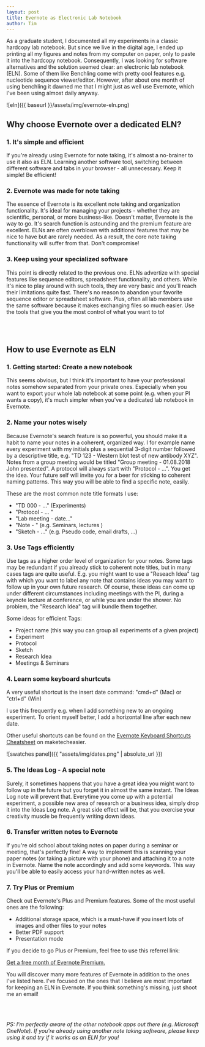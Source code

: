 ```yaml
---
layout: post
title: Evernote as Electronic Lab Notebook
author: Tim
---
```


As a graduate student, I documented all my experiments in a classic hardcopy lab notebook. But since we live in the digital age, I ended up printing all my figures and notes from my computer on paper, only to paste it into the hardcopy notebook. Consequently, I was looking for software alternatives and the solution seemed clear: an electronic lab notebook (ELN).  Some of them like Benchling come with pretty cool features e.g. nucleotide sequence viewer/editor. However, after about one month of using benchling it dawned me that I might just as well use Evernote, which I've been using almost daily anyway.



![eln]({{ baseurl }}/assets/img/evernote-eln.png)



## Why choose Evernote over a dedicated ELN?

### 1. It's simple and efficient

If you're already using Evernote for note taking, it's almost a no-brainer to use it also as ELN. Learning another software tool, switching between different software and tabs in your browser - all unnecessary. Keep it simple! Be efficient!

### 2. Evernote was made for note taking

The essence of Evernote is its excellent note taking and organization functionality. It's ideal for managing your projects - whether they are scientific, personal, or more business-like. Doesn't matter, Evernote is the way to go. It's search function is astounding and the premium feature are excellent. ELNs are often overblown with additional features that may be nice to have but are rarely needed. As a result, the core note taking functionality will suffer from that. Don't compromise!

### 3. Keep using your specialized software

This point is directly related to the previous one. ELNs advertize with special features like sequence editors, spreadsheet functionality, and others. While it's nice to play around with such tools, they are very basic and you'll reach their limitations quite fast. There's no reason to abandon your favorite sequence editor or spreadsheet software. Plus, often all lab members use the same software because it makes exchanging files so much easier. Use the tools that give you the most control of what you want to to!

<br><br>

## How to use Evernote as ELN

### 1. Getting started: Create a new notebook

This seems obvious, but I think it's important to have your professional notes somehow separated from your private ones. Especially when you want to export your whole lab notebook at some point (e.g. when your PI wants a copy), it's much simpler when you've a dedicated lab notebook in Evernote.

### 2. Name your notes wisely

Because Evernote's search feature is so powerful, you should make it a habit to name your notes in a coherent, organized way. I for example name every experiment with my initials plus a sequential 3-digit number followed by a descriptive title, e.g. "TD 123 - Western blot test of new antibody XYZ". Notes from a group meeting would be titled "Group meeting - 01.08.2018 John presented". A protocol will always start with "Protocol - ...". You get the idea. Your future self will invite you for a beer for sticking to coherent naming patterns. This way you will be able to find a specific note, easily.

These are the most common note title formats I use:

- "TD 000 - ..."  (Experiments)
- "Protocol - ... "
- "Lab meeting - date..."
- "Note - "  (e.g. Seminars, lectures )
- "Sketch - ..."  (e.g. Pseudo code, email drafts, ...)



### 3. Use Tags efficiently

Use tags as a higher order level of organization for your notes. Some tags may be redundant if you already stick to coherent note titles, but in many cases tags are quite useful. E.g. you might want to use a "Reseach Idea" tag with which you want to label any note that contains ideas you may want to follow up in your own future research. Of course, these ideas can come up under different circumstances including meetings with the PI, during a keynote lecture at conference, or while you are under the shower. No problem, the "Research Idea" tag will bundle them together.

Some ideas for efficient Tags:

- Project name (this way you can group all experiments of a given project)
- Experiment
- Protocol
- Sketch
- Research Idea
- Meetings & Seminars



### 4. Learn some keyboard shurtcuts

A very useful shortcut is the insert date command: "cmd+d" (Mac) or "ctrl+d" (Win) 

I use this frequently e.g. when I add something new to an ongoing experiment. To orient myself better, I add a horizontal line after each new date.

Other useful shortcuts can be found on the [Evernote Keyboard Shortcuts Cheatsheet](https://www.maketecheasier.com/premium/cheatsheet/evernote-keyboard-shortcuts/) on maketecheasier.

![swatches panel]({{ "assets/img/dates.png" | absolute_url }})

### 5. The Ideas Log - A special note

Surely, it sometimes happens that you have a great idea you might want to follow up in the future but you forget it in almost the same instant. The Ideas Log note will prevent that. Everytime you come up with a potential experiment, a possible new area of research or a business idea, simply drop it into the Ideas Log note. A great side effect will be, that you exercise your creativity muscle be frequently writing down ideas.

### 6. Transfer written notes to Evernote

If you're old school about taking notes on paper during a seminar or meeting, that's perfectly fine! A way to implement this is scanning your paper notes (or taking a picture with your phone) and attaching it to a note in Evernote. Name the note accordingly and add some keywords. This way you'll be able to easily access your hand-written notes as well.

### 7. Try Plus or Premium

Check out Evernote's Plus and Premium features. Some of the most useful ones are the following:

- Additional storage space, which is a must-have if you insert lots of images and other files to your notes
- Better PDF support
- Presentation mode



If you decide to go Plus or Premium, feel free to use this referrel link:

[Get a free month of Evernote Premium.](https://www.evernote.com/referral/Registration.action?sig=0e3ad4d41d25e3481699eee57146c77eab2efbffa9ad3b87f1f6b0ba506bc576&uid=45681674)

You will discover many more features of Evernote in addition to the ones I've listed here. I've focused on the ones that I believe are most important for keeping an ELN in Evernote. If you think something's missing, just shoot me an email!

<br><br>

*PS: I'm perfectly aware of the other notebook apps out there (e.g. Microsoft OneNote). If you're already using another note taking software, please keep using it and try if it works as an ELN for you!*